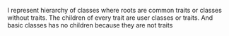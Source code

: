 I represent hierarchy of classes where roots are common traits or classes without traits.
The children of every trait are user classes or traits.
And basic classes has no children because they are not traits
